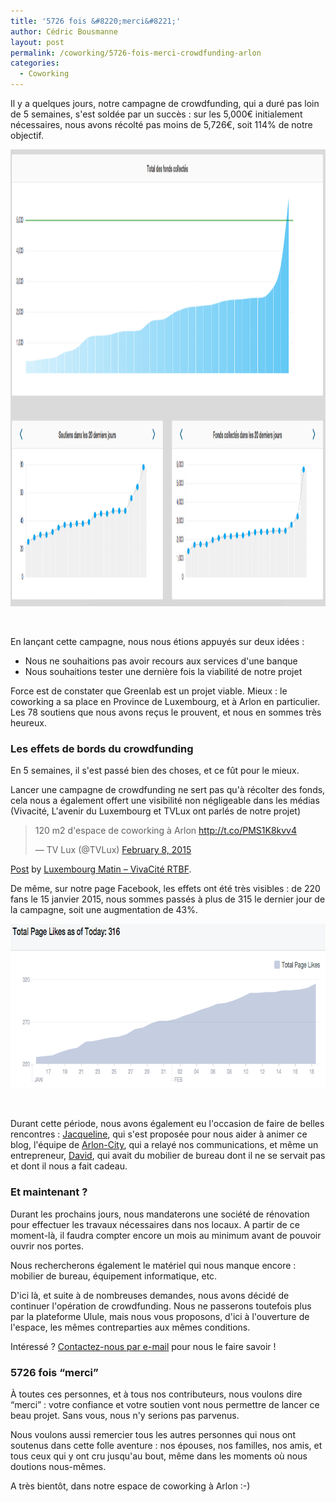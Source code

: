 ```yaml
---
title: '5726 fois &#8220;merci&#8221;'
author: Cédric Bousmanne
layout: post
permalink: /coworking/5726-fois-merci-crowdfunding-arlon
categories:
  - Coworking
---
```

Il y a quelques jours, notre campagne de crowdfunding, qui a duré pas loin de 5 semaines, s'est soldée par un succès : sur les 5,000€ initialement nécessaires, nous avons récolté pas moins de 5,726€, soit 114% de notre objectif.

[<img class="alignleft size-full wp-image-197" alt="Capture d’écran 2015-02-19 à 10.09.30" src="/images/2015/02/Capture-d’écran-2015-02-19-à-10.09.30.png" width="1377" height="731" data-wp-pid="197" />][1]

&nbsp;

En lançant cette campagne, nous nous étions appuyés sur deux idées :

  * Nous ne souhaitions pas avoir recours aux services d'une banque
  * Nous souhaitions tester une dernière fois la viabilité de notre projet

Force est de constater que Greenlab est un projet viable. Mieux : le coworking a sa place en Province de Luxembourg, et à Arlon en particulier. Les 78 soutiens que nous avons reçus le prouvent, et nous en sommes très heureux.

### Les effets de bords du crowdfunding

En 5 semaines, il s'est passé bien des choses, et ce fût pour le mieux.

Lancer une campagne de crowdfunding ne sert pas qu'à récolter des fonds, cela nous a également offert une visibilité non négligeable dans les médias (Vivacité, L'avenir du Luxembourg et TVLux ont parlés de notre projet)

<blockquote class="twitter-tweet" lang="en">
  <p>
    120 m2 d'espace de coworking à Arlon <a href="http://t.co/PMS1K8kvv4">http://t.co/PMS1K8kvv4</a>
  </p>

  <p>
    — TV Lux (@TVLux) <a href="https://twitter.com/TVLux/status/564411850818060289">February 8, 2015</a>
  </p>
</blockquote>



<div id="fb-root">
</div>



<div class="fb-post" data-href="https://www.facebook.com/VivaciteMatinLuxembourg/posts/759274980815998" data-width="466">
  <div class="fb-xfbml-parse-ignore">
    <a href="https://www.facebook.com/VivaciteMatinLuxembourg/posts/759274980815998">Post</a> by <a href="https://www.facebook.com/VivaciteMatinLuxembourg">Luxembourg Matin &#8211; VivaCité RTBF</a>.
  </div>
</div>

De même, sur notre page Facebook, les effets ont été très visibles : de 220 fans le 15 janvier 2015, nous sommes passés à plus de 315 le dernier jour de la campagne, soit une augmentation de 43%.

[<img class="alignleft size-full wp-image-198" alt="Evolution du nombre de fans sur notre page Facebook durant notre campagne de crowdfunding" src="/images/2015/02/Capture-d’écran-2015-02-20-à-09.07.05.png" width="733" height="263" data-wp-pid="198" />][2]

&nbsp;

Durant cette période, nous avons également eu l'occasion de faire de belles rencontres : [Jacqueline][3], qui s'est proposée pour nous aider à animer ce blog, l'équipe de [Arlon-City][4], qui a relayé nos communications, et même un entrepreneur, [David][5], qui avait du mobilier de bureau dont il ne se servait pas et dont il nous a fait cadeau.

### Et maintenant ?

Durant les prochains jours, nous mandaterons une société de rénovation pour effectuer les travaux nécessaires dans nos locaux. A partir de ce moment-là, il faudra compter encore un mois au minimum avant de pouvoir ouvrir nos portes.

Nous rechercherons également le matériel qui nous manque encore : mobilier de bureau, équipement informatique, etc.

D'ici là, et suite à de nombreuses demandes, nous avons décidé de continuer l'opération de crowdfunding. Nous ne passerons toutefois plus par la plateforme Ulule, mais nous vous proposons, d'ici à l'ouverture de l'espace, les mêmes contreparties aux mêmes conditions.

Intéressé ? [Contactez-nous par e-mail][6] pour nous le faire savoir !

### 5726 fois &#8220;merci&#8221;

À toutes ces personnes, et à tous nos contributeurs, nous voulons dire &#8220;merci&#8221; : votre confiance et votre soutien vont nous permettre de lancer ce beau projet. Sans vous, nous n'y serions pas parvenus.

Nous voulons aussi remercier tous les autres personnes qui nous ont soutenus dans cette folle aventure : nos épouses, nos familles, nos amis, et tous ceux qui y ont cru jusqu'au bout, même dans les moments où nous doutions nous-mêmes.

A très bientôt, dans notre espace de coworking à Arlon :-)

 [1]: /images/2015/02/Capture-d’écran-2015-02-19-à-10.09.30.png
 [2]: /images/2015/02/Capture-d’écran-2015-02-20-à-09.07.05.png
 [3]: http://www.greenlab-coworking.com/author/jacqueline-daloze
 [4]: http://arlon-city.be/
 [5]: http://www.rime-it.com/
 [6]: http://www.greenlab-coworking.com/nous-contacter "Nous contacter"
